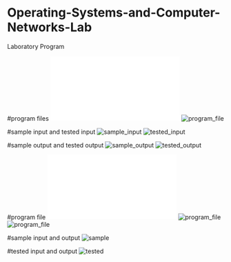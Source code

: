 # Operating-Systems-and-Computer-Networks-Lab
Laboratory Program

#program files
![program_file](Experiment-1a/fcfs.c)
![program_file](program_fcfs_5A2.png)

#sample input and tested input
![sample_input](IO_5A2.png)
![tested_input](Test_IO_5A2.png)

#sample output and tested output
![sample_output](OT_5A2.png)
![tested_output](Test_OT_5A2.png)


#program file
![program_file](sjf.c)
![program_file](program_sjf_5A2.png)
![program_file](program2_Sjf_5A2.png)

#sample input and output
![sample](IO_5A2.png)

#tested input and output
![tested](Test_IO_5A2.png)
